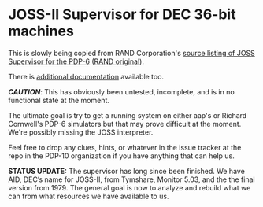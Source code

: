 # JOSS-II Supervisor for DEC 36-bit machines

This is slowly being copied from RAND Corporation's [source listing of JOSS Supervisor for the PDP-6](https://pdp-10.github.io/JOSS-II/RM-5437-PR_JOSS_Assembly_Listing_of_the_Supervisor.pdf) ([RAND original](https://www.rand.org/pubs/research_memoranda/RM5437.html)).

There is [additional documentation](https://pdp-10.github.io/JOSS-II/) available too.

***CAUTION***: This has obviously been untested, incomplete, and is in no functional state at the moment.

The ultimate goal is try to get a running system on either aap's or Richard Cornwell's PDP-6 simulators but that may prove difficult at the moment.  We're possibly missing the JOSS interpreter.

Feel free to drop any clues, hints, or whatever in the issue tracker at the repo in the PDP-10 organization if you have anything that can help us.

**STATUS UPDATE:**  The supervisor has long since been finished.  We have AID, DEC’s name for JOSS-II, from Tymshare, Monitor 5.03, and the the final version from 1979.    The general goal is now to analyze and rebuild what we can from what resources we have available to us.


